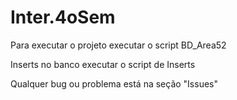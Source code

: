 # Inter.4oSem

Para executar o projeto executar o script BD_Area52

Inserts no banco executar o script de Inserts

Qualquer bug ou problema está na seção "Issues"
